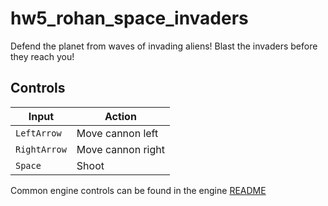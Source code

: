 # hw5_rohan_space_invaders
Defend the planet from waves of invading aliens! Blast the invaders before they reach you!

## Controls
| Input        | Action            |
|--------------|-------------------|
| `LeftArrow`  | Move cannon left  |
| `RightArrow` | Move cannon right |
| `Space`      | Shoot             |

Common engine controls can be found in the engine [README](../../../README.md#common-inputs)